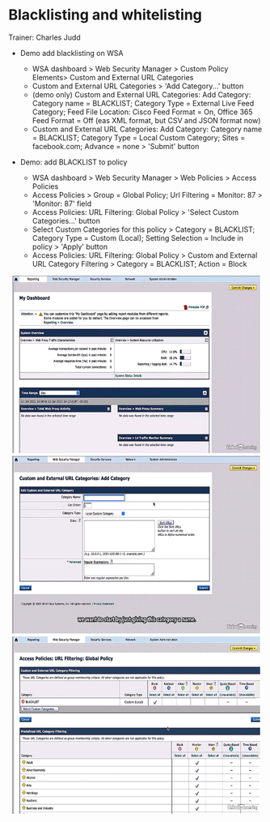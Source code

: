 # Blacklisting and whitelisting

Trainer: Charles Judd


- Demo add blacklisting on WSA
  - WSA dashboard > Web Security Manager > Custom Policy Elements> Custom and External URL Categories
  - Custom and External URL Categories > 'Add Category...' button
  - (demo only) Custom and External URL Categories: Add Category: Category name = BLACKLIST; Category Type = External Live Feed Category; Feed File Location: Cisco Feed Format = On, Office 365 Feed Format = Off (eas XML format, but CSV and JSON format now)
  - Custom and External URL Categories: Add Category: Category name = BLACKLIST; Category Type = Local Custom Category; Sites = facebook.com; Advance = none > 'Submit' button


- Demo: add BLACKLIST to policy
  - WSA dashboard > Web Security Manager > Web Policies > Access Policies
  - Access Policies > Group = Global Policy; Url Filtering = Monitor: 87 > 'Monitor: 87' field
  - Access Policies: URL Filtering: Global Policy > 'Select Custom Categories...' button
  - Select Custom Categories for this policy > Category = BLACKLIST; Category Type = Custom (Local); Setting Selection = Include in policy > 'Apply' button
  - Access Policies: URL Filtering: Global Policy > Custom and External URL Category Filtering > Category = BLACKLIST; Action = Block


<div style="margin: 0.5em; display: flex; justify-content: center; align-items: center; flex-flow: row wrap;">
  <a href="url" ismap target="_blank">
    <img style="margin: 0.1em;" height=350
      src   = "img/22.02-wasdash.png"
      alt   = "Main dashboard of WSA"
      title = "Main dashboard of WSA"
    >
  </a>
  <a href="url" ismap target="_blank">
    <img style="margin: 0.1em;" height=350
      src   = "img/22.02-addcat.png"
      alt   = "Adding Category Window of WSA"
      title = "Adding Category Window of WSA"
    >
  </a>
  <a href="url" ismap target="_blank">
    <img style="margin: 0.1em;" height=350
      src   = "img/22.02-addpolicy.png"
      alt   = "Adding Policy Window od WSA"
      title = "Adding Policy Window od WSA"
    >
  </a>
</div>

